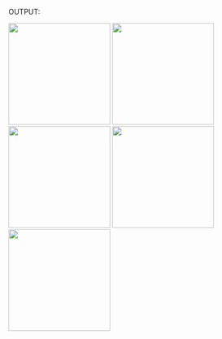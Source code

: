 

OUTPUT:


<img src = "https://github.com/user-attachments/assets/4347bfc5-e1b4-4d5d-86bc-4c326f352e96" width="200">
<img src = "https://github.com/user-attachments/assets/3366b07a-1971-4413-beee-ab8755e91d40" width="200">
<img src = "https://github.com/user-attachments/assets/6b7508ef-84bc-4e4e-9d50-614acd2cddc2" width="200">
<img src = "https://github.com/user-attachments/assets/531298b8-9370-4d9f-aafc-99dd28e05dd9" width="200">
<img src = "https://github.com/user-attachments/assets/a1dcad6f-39e6-4009-8304-3e8549c25a7a" width="200">

